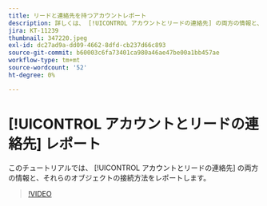 ```yaml
---
title: リードと連絡先を持つアカウントレポート
description: 詳しくは、 [!UICONTROL アカウントとリードの連絡先] の両方の情報と、それらのオブジェクトの接続方法をレポートします。
jira: KT-11239
thumbnail: 347220.jpeg
exl-id: dc27ad9a-dd09-4662-8dfd-cb237d66c893
source-git-commit: b60003c6fa73401ca980a46ae47be00a1bb457ae
workflow-type: tm+mt
source-wordcount: '52'
ht-degree: 0%

---
```


# [!UICONTROL アカウントとリードの連絡先] レポート

このチュートリアルでは、 [!UICONTROL アカウントとリードの連絡先] の両方の情報と、それらのオブジェクトの接続方法をレポートします。

>[!VIDEO](https://video.tv.adobe.com/v/347220/?quality=12&learn=on)
